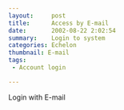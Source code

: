 ```yaml
---
layout:     post
title:      Access by E-mail
date:       2002-08-22 2:02:54
summary:    Login to system
categories: Echelon
thumbnail: E-mail
tags:
 - Account login

---
```


Login with E-mail


